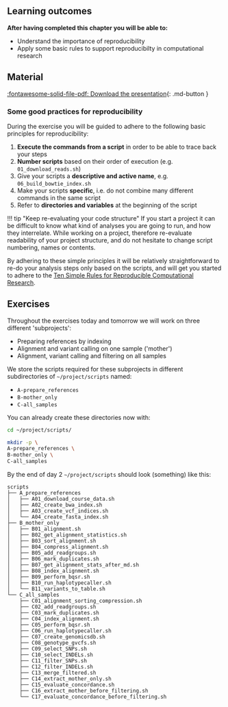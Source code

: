 ## Learning outcomes

**After having completed this chapter you will be able to:**

* Understand the importance of reproducibility
* Apply some basic rules to support reproducibilty in computational research

## Material

[:fontawesome-solid-file-pdf: Download the presentation](../assets/pdf/03_reproducible_research.pdf){: .md-button }

### Some good practices for reproducibility

During the exercise you will be guided to adhere to the following basic principles for reproducibility:

1. **Execute the commands from a script** in order to be able to trace back your steps
2. **Number scripts** based on their order of execution (e.g. `01_download_reads.sh`)
3. Give your scripts a **descriptive and active name**, e.g. `06_build_bowtie_index.sh`
4. Make your scripts **specific**, i.e. do not combine many different commands in the same script
5. Refer to **directories and variables** at the beginning of the script

!!! tip "Keep re-evaluating your code structure"
    If you start a project it can be difficult to know what kind of analyses you are going to run, and how they interrelate. While working on a project, therefore re-evaluate readability of your project structure, and do not hesitate to change script numbering, names or contents. 

By adhering to these simple principles it will be relatively straightforward to re-do your analysis steps only based on the scripts, and will get you started to adhere to the [Ten Simple Rules for Reproducible Computational Research](https://journals.plos.org/ploscompbiol/article?id=10.1371/journal.pcbi.1003285). 

## Exercises

Throughout the exercises today and tomorrow we will work on three different 'subprojects':

- Preparing references by indexing
- Alignment and variant calling on one sample ('mother')
- Alignment, variant calling and filtering on all samples

We store the scripts required for these subprojects in different subdirectories of `~/project/scripts` named:

- `A-prepare_references`
- `B-mother_only`
- `C-all_samples`

You can already create these directories now with:

```sh
cd ~/project/scripts/

mkdir -p \
A-prepare_references \
B-mother_only \
C-all_samples
```

By the end of day 2 `~/project/scripts` should look (something) like this:

```
scripts
├── A_prepare_references
│   ├── A01_download_course_data.sh
│   ├── A02_create_bwa_index.sh
│   ├── A03_create_vcf_indices.sh
│   └── A04_create_fasta_index.sh
├── B_mother_only
│   ├── B01_alignment.sh
│   ├── B02_get_alignment_statistics.sh
│   ├── B03_sort_alignment.sh
│   ├── B04_compress_alignment.sh
│   ├── B05_add_readgroups.sh
│   ├── B06_mark_duplicates.sh
│   ├── B07_get_alignment_stats_after_md.sh
│   ├── B08_index_alignment.sh
│   ├── B09_perform_bqsr.sh
│   ├── B10_run_haplotypecaller.sh
│   └── B11_variants_to_table.sh
└── C_all_samples
    ├── C01_alignment_sorting_compression.sh
    ├── C02_add_readgroups.sh
    ├── C03_mark_duplicates.sh
    ├── C04_index_alignment.sh
    ├── C05_perform_bqsr.sh
    ├── C06_run_haplotypecaller.sh
    ├── C07_create_genomicsdb.sh
    ├── C08_genotype_gvcfs.sh
    ├── C09_select_SNPs.sh
    ├── C10_select_INDELs.sh
    ├── C11_filter_SNPs.sh
    ├── C12_filter_INDELs.sh
    ├── C13_merge_filtered.sh
    ├── C14_extract_mother_only.sh
    ├── C15_evaluate_concordance.sh
    ├── C16_extract_mother_before_filtering.sh
    └── C17_evaluate_concordance_before_filtering.sh
```
